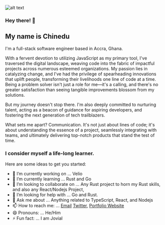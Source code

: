 ![alt text](https://avatars.githubusercontent.com/u/36667083?v=4 "Banner Image")



### Hey there! 👋

## My name is Chinedu

I'm a full-stack software engineer based in Accra, Ghana.

With a fervent devotion to utilizing JavaScript as my primary tool, I've traversed the digital landscape, weaving code into the fabric of impactful projects across numerous esteemed organizations. My passion lies in catalyzing change, and I've had the privilege of spearheading innovations that uplift people, transforming their livelihoods one line of code at a time. Being a problem solver isn't just a role for me—it's a calling, and there's no greater satisfaction than seeing tangible improvements blossom from my solutions.

But my journey doesn't stop there. I'm also deeply committed to nurturing talent, acting as a beacon of guidance for aspiring developers, and fostering the next generation of tech trailblazers.

What sets me apart? Communication. It's not just about lines of code; it's about understanding the essence of a project, seamlessly integrating with teams, and ultimately delivering top-notch products that stand the test of time.

### I consider myself a life-long learner.


Here are some ideas to get you started:

- 🔭 I’m currently working on ... Velio
- 🌱 I’m currently learning ... Rust and Go
- 👯 I’m looking to collaborate on ... Any Rust project to horn my Rust skills, and also any React/Nodejs Project, 
- 🤔 I’m looking for help with ... Go and Rust.
- 💬 Ask me about ... Anything related to TypeScript, React, and Nodejs
- 📫 How to reach me: ... [Email](allstackdev@gmail.com) [Twitter](https://twitter.com/allstackdev), [Portfolio Website](https://www.allstackdev.com)
- 😄 Pronouns: ... He/Him
- ⚡ Fun fact: ... I am Jovial


